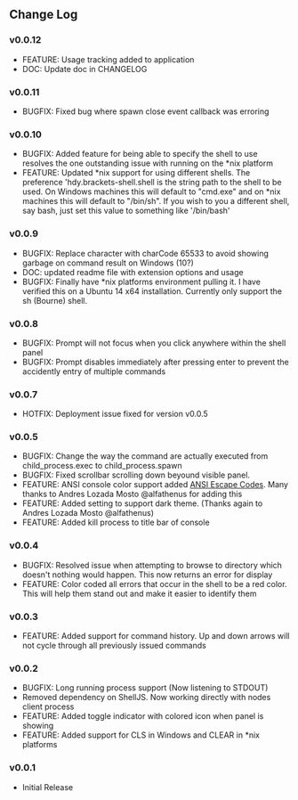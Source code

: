 ## Change Log

### v0.0.12
* FEATURE: Usage tracking added to application
* DOC: Update doc in CHANGELOG

### v0.0.11
* BUGFIX: Fixed bug where spawn close event callback was erroring

### v0.0.10
* BUGFIX: Added feature for being able to specify the shell to use resolves the one outstanding issue with running on the *nix platform
* FEATURE: Updated *nix support for using different shells. The preference 'hdy.brackets-shell.shell is the string path
to the shell to be used.  On Windows machines this will default to "cmd.exe" and on *nix machines this will default to
"/bin/sh". If you wish to you a different shell, say bash, just set this value to something like '/bin/bash'

### v0.0.9
* BUGFIX: Replace character with charCode 65533 to avoid showing garbage on command result on Windows (10?)
* DOC: updated readme file with extension options and usage
* BUGFIX: Finally have *nix platforms environment pulling it. I have verified this on a Ubuntu 14 x64 installation. Currently
only support the sh (Bourne) shell.

### v0.0.8
* BUGFIX: Prompt will not focus when you click anywhere within the shell panel
* BUGFIX: Prompt disables immediately after pressing enter to prevent the accidently
entry of multiple commands

### v0.0.7
* HOTFIX: Deployment issue fixed for version v0.0.5

### v0.0.5
* BUGFIX: Change the way the command are actually executed from child_process.exec to
child_process.spawn
* BUGFIX: Fixed scrollbar scrolling down beyound visible panel.
* FEATURE: ANSI console color support added [ANSI Escape Codes](http://en.wikipedia.org/wiki/ANSI_escape_code#Colors).
Many thanks to Andres Lozada Mosto @alfathenus for adding this
* FEATURE: Added setting to support dark theme. (Thanks again to Andres Lozada Mosto @alfathenus)
* FEATURE: Added kill process to title bar of console

### v0.0.4
* BUGFIX: Resolved issue when attempting to browse to directory which doesn't
nothing would happen. This now returns an error for display
* FEATURE: Color coded all errors that occur in the shell to be a red color.
This will help them stand out and make it easier to identify them

### v0.0.3
* FEATURE: Added support for command history. Up and down arrows will not
cycle through all previously issued commands

### v0.0.2
* BUGFIX: Long running process support (Now listening to STDOUT)
* Removed dependency on ShellJS. Now working directly with nodes client process
* FEATURE: Added toggle indicator with colored icon when panel is showing
* FEATURE: Added support for CLS in Windows and CLEAR in *nix platforms

### v0.0.1
* Initial Release
